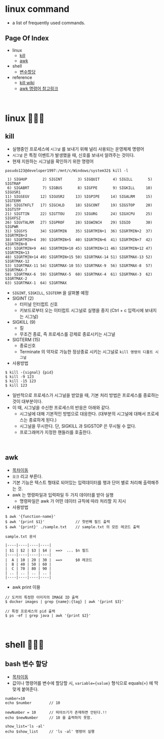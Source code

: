 # linux command 
* a list of frequently used commands.

## <a id="index"></a>Page Of Index
* linux
    * [kill](#kill)
    * [awk](#awk)
* shell
    * [변수할당](#variable-command)
* reference
    * [kill wiki](https://en.wikipedia.org/wiki/Kill_(command))
    * [awk 명령어 참고링크](https://recipes4dev.tistory.com/171)

<BR> 

# linux 🚀🚀🚀

## <a id="kill"></a> kill
*  실행중인 프로세스에 `시그널` 를 보내기 위해 널리 사용되는 운영체제 명령어
* `시그널` 은 특정 이벤트가 발생했을 때, 신호를 보내서 알려주는 것이다.
* 현재 지원하는 시그널을 확인하기 위한 명령어
```shell
pasudo123@developer1997:/mnt/c/Windows/system32$ kill -l

 1) SIGHUP       2) SIGINT       3) SIGQUIT      4) SIGILL       5) SIGTRAP
 6) SIGABRT      7) SIGBUS       8) SIGFPE       9) SIGKILL     10) SIGUSR1
11) SIGSEGV     12) SIGUSR2     13) SIGPIPE     14) SIGALRM     15) SIGTERM
16) SIGSTKFLT   17) SIGCHLD     18) SIGCONT     19) SIGSTOP     20) SIGTSTP
21) SIGTTIN     22) SIGTTOU     23) SIGURG      24) SIGXCPU     25) SIGXFSZ
26) SIGVTALRM   27) SIGPROF     28) SIGWINCH    29) SIGIO       30) SIGPWR
31) SIGSYS      34) SIGRTMIN    35) SIGRTMIN+1  36) SIGRTMIN+2  37) SIGRTMIN+3
38) SIGRTMIN+4  39) SIGRTMIN+5  40) SIGRTMIN+6  41) SIGRTMIN+7  42) SIGRTMIN+8
43) SIGRTMIN+9  44) SIGRTMIN+10 45) SIGRTMIN+11 46) SIGRTMIN+12 47) SIGRTMIN+13
48) SIGRTMIN+14 49) SIGRTMIN+15 50) SIGRTMAX-14 51) SIGRTMAX-13 52) SIGRTMAX-12
53) SIGRTMAX-11 54) SIGRTMAX-10 55) SIGRTMAX-9  56) SIGRTMAX-8  57) SIGRTMAX-7
58) SIGRTMAX-6  59) SIGRTMAX-5  60) SIGRTMAX-4  61) SIGRTMAX-3  62) SIGRTMAX-2
63) SIGRTMAX-1  64) SIGRTMAX
```
* `SIGINT`, `SIGKILL`, `SIGTERM` 을 살펴볼 예정
* SIGINT (2)
    * 터미널 인터럽트 신호
    * 키보드로부터 오는 이터럽트 시그널로 실행을 중지 (Ctrl + c 입력시에 보내지는 시그널)
* SIGKILL (9)
    * 킬
    * 무조건 종료, 즉 프로세스를 강제로 종료시키는 시그널
* SIGTERM (15)
    * 종료신호
    * Terminate 의 약자로 가능한 정상종료 시키는 시그널로 `kill 명령의 디폴트 시그널`
* 사용방법
```shell
$ kill -{signal} {pid}
$ kill -9 123
$ kill -15 123
$ kill 123
```
* 일반적으로 프로세스가 시그널을 받았을 때, 기본 처리 방법은 프로세스를 종료하는 것이 대부분이다.
* 이 때, 시그널을 수신한 프로세스의 반응은 아래와 같다.
    * 시그널에 대해 기본적인 방법으로 대응한다. (대부분의 시그널에 대해서 프로세스는 종료하게 된다.)
    * 시그널을 무시한다. 단, SIGKILL 과 SIGSTOP 은 무시될 수 없다.
    * 프로그래머가 지정한 핸들러를 호출한다.



<BR>

## <a id="awk"></a> awk
* [목차이동](#index)
* `오크` 리고 부른다.
* 기본 기능은 텍스트 형태로 되어있는 입력데이터를 행과 단어 별로 처리해 출력해주는 것.
* awk 는 명령파일과 입력파일 두 가지 데이터를 받아 실행
    * 명령파일은 awk 가 어떤 데이터 규칙에 따라 처리할 지 지시
* 사용방법
```shell
$ awk '{function-name}'
$ awk '{print $1}'              // 첫번째 필드 출력
$ awk '{print}' ./sample.txt    // sample.txt 의 모든 레코드 출력

sample.txt 문서

|----|----|----|----|
| $1 | $2 | $3 | $4 |  ==>  ... $n 필드
|----|----|----|----|
|  A | 10 | 20 | 30 |  ==>      $0 레코드
|  B | 40 | 50 | 60 |
|  C | 70 | 80 | 90 |
| .. | .. | .. | .. |
|----|----|----|----|
```
* awk print 이용
```shell
// 도커의 특정한 이미지의 IMAGE ID 출력
$ docker images | grep {name}:{tag} | awk '{print $3}'

// 특정 프로세스의 pid 출력
$ ps -ef | grep java | awk '{print $2}'
```

<BR> 

# shell 🚀🚀🚀
## <a id="variable-command"></a> bash 변수 할당
* [목차이동](#index)
* 값이나 명령어를 변수에 할당할 시, `variable={value}` 형식으로 equals(=) 에 딱 맞게 붙여준다.
```shell
number=10
echo $number        // 10 

newNumber = 10      // 띄어쓰기가 존재하면 안된다.!!
echo $newNumber     // 10 을 출력하지 못함.

show_list='ls -al'
echo $show_list     // 'ls -al' 명령어 실행
```